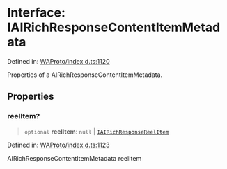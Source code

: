 # Interface: IAIRichResponseContentItemMetadata

Defined in: [WAProto/index.d.ts:1120](https://github.com/Fokusdotid/Baileys/blob/a954da2ee3c892812cf9528a5a214092693c872f/WAProto/index.d.ts#L1120)

Properties of a AIRichResponseContentItemMetadata.

## Properties

### reelItem?

> `optional` **reelItem**: `null` \| [`IAIRichResponseReelItem`](IAIRichResponseReelItem.md)

Defined in: [WAProto/index.d.ts:1123](https://github.com/Fokusdotid/Baileys/blob/a954da2ee3c892812cf9528a5a214092693c872f/WAProto/index.d.ts#L1123)

AIRichResponseContentItemMetadata reelItem
